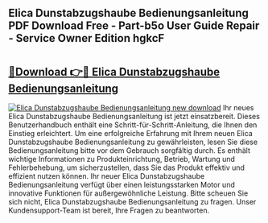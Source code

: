 ## Elica Dunstabzugshaube Bedienungsanleitung PDF Download Free - Part-b5o User Guide Repair - Service Owner Edition hgkcF

# <h2><a href="http://df3yfb.blite.top/?on=Elica+Dunstabzugshaube+Bedienungsanleitung">🔗Download 👉🔴 Elica Dunstabzugshaube Bedienungsanleitung</a></h2>

[![Elica Dunstabzugshaube Bedienungsanleitung new download](https://i.imgur.com/lujVjoI.png)](http://df3yfb.blite.top/?on=Elica+Dunstabzugshaube+Bedienungsanleitung)
Ihr neues Elica Dunstabzugshaube Bedienungsanleitung ist jetzt einsatzbereit. Dieses Benutzerhandbuch enthält eine Schritt-für-Schritt-Anleitung, die Ihnen den Einstieg erleichtert. Um eine erfolgreiche Erfahrung mit Ihrem neuen Elica Dunstabzugshaube Bedienungsanleitung zu gewährleisten, lesen Sie diese Bedienungsanleitung bitte vor dem Gebrauch sorgfältig durch. Es enthält wichtige Informationen zu Produkteinrichtung, Betrieb, Wartung und Fehlerbehebung, um sicherzustellen, dass Sie das Produkt effektiv und effizient nutzen können. Ihr neuer Elica Dunstabzugshaube Bedienungsanleitung verfügt über einen leistungsstarken Motor und innovative Funktionen für außergewöhnliche Leistung. Bitte scheuen Sie sich nicht, Elica Dunstabzugshaube Bedienungsanleitung zu fragen. Unser Kundensupport-Team ist bereit, Ihre Fragen zu beantworten.

